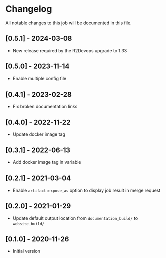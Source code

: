 # Changelog
All notable changes to this job will be documented in this file.

## [0.5.1] - 2024-03-08
* New release required by the R2Devops upgrade to 1.33

## [0.5.0] - 2023-11-14
* Enable multiple config file

## [0.4.1] - 2023-02-28
* Fix broken documentation links

## [0.4.0] - 2022-11-22
* Update docker image tag

## [0.3.1] - 2022-06-13
* Add docker image tag in variable 

## [0.2.1] - 2021-03-04
* Enable `artifact:expose_as` option to display job result in merge request

## [0.2.0] - 2021-01-29
* Update default output location from `documentation_build/` to `website_build/`

## [0.1.0] - 2020-11-26
* Initial version
